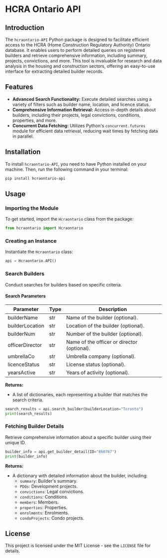 # HCRA Ontario API

## Introduction

The `hcraontario-API` Python package is designed to facilitate efficient access to the HCRA (Home Construction Regulatory Authority) Ontario database. It enables users to perform detailed queries on registered builders and retrieve comprehensive information, including summary, projects, convictions, and more. This tool is invaluable for research and data analysis in the housing and construction sectors, offering an easy-to-use interface for extracting detailed builder records.

## Features

- **Advanced Search Functionality:** Execute detailed searches using a variety of filters such as builder name, location, and licence status.
- **Comprehensive Information Retrieval:** Access in-depth details about builders, including their projects, legal convictions, conditions, properties, and more.
- **Concurrent Data Fetching:** Utilizes Python's `concurrent.futures` module for efficient data retrieval, reducing wait times by fetching data in parallel.

## Installation

To install `hcraontario-API`, you need to have Python installed on your machine. Then, run the following command in your terminal:

```bash
pip install hcraontario-api
```

## Usage

### Importing the Module

To get started, import the `Hcraontario` class from the package:

```python
from hcraontario import Hcraontario
```

### Creating an Instance

Instantiate the `Hcraontario` class:

```python
api = Hcraontario.API()
```

### Search Builders

Conduct searches for builders based on specific criteria.

#### Search Parameters

| Parameter       | Type | Description                                 |
| --------------- | ---- | ------------------------------------------- |
| builderName     | str  | Name of the builder (optional).             |
| builderLocation | str  | Location of the builder (optional).         |
| builderNum      | str  | Number of the builder (optional).           |
| officerDirector | str  | Name of the officer or director (optional). |
| umbrellaCo      | str  | Umbrella company (optional).                |
| licenceStatus   | str  | License status (optional).                  |
| yearsActive     | str  | Years of activity (optional).               |

**Returns:**

- A list of dictionaries, each representing a builder that matches the search criteria.

```python
search_results = api.search_builder(builderLocation="Toronto")
print(search_results)
```

### Fetching Builder Details

Retrieve comprehensive information about a specific builder using their unique ID.

```python
builder_info = api.get_builder_detail(ID="B60767")
print(builder_info)
```

**Returns:**

- A dictionary with detailed information about the builder, including:
  * `summary`: Builder's summary.
  * `PDOs`: Development projects.
  * `convictions`: Legal convictions.
  * `conditions`: Conditions.
  * `members`: Members.
  * `properties`: Properties.
  * `enrolments`: Enrolments.
  * `condoProjects`: Condo projects.

## License

This project is licensed under the MIT License - see the `LICENSE` file for details.
